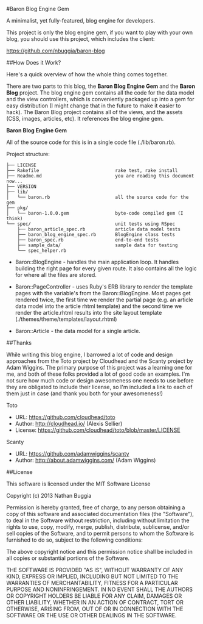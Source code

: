 #Baron Blog Engine Gem

A minimalist, yet fully-featured, blog engine for developers.

This project is only the blog engine gem, if you want to play with your own 
blog, you should use this project, which includes the client:

https://github.com/nbuggia/baron-blog

##How Does it Work?

Here's a quick overview of how the whole thing comes together. 

There are two parts to this blog, the **Baron Blog Engine Gem** and the 
**Baron Blog** project. The blog engine gem contains all the code for the data 
model and the view controllers, which is conveniently packaged up into a gem 
for easy distribution (I might change that in the future to make it easier to 
hack). The Baron Blog project contains all of the views, and the assets (CSS, 
images, articles, etc). It references the blog engine gem.

**Baron Blog Engine Gem**

All of the source code for this is in a single code file (./lib/baron.rb).

Project structure:

	├── LICENSE								
	├── Rakefile							rake test, rake install
	├── Readme.md							you are reading this document now...
	├── VERSION
	├── lib/
	│   └── baron.rb						all the source code for the gem
	├── pkg/
	│   └── baron-1.0.0.gem					byte-code compiled gem (I think)
	└── spec/								unit tests using RSpec
	    ├── baron_article_spec.rb			article data model tests
	    ├── baron_blog_engine_spec.rb		BlogEngine class tests
	    ├── baron_spec.rb					end-to-end tests
	    ├── sample_data/					sample data for testing
	    └── spec_helper.rb

* Baron::BlogEngine - handles the main application loop. It handles building the
right page for every given route. It also contains all the logic for where all
the files are stored.

* Baron::PageController - uses Ruby's ERB library to render the template pages 
with the variable's from the Baron::BlogEngine. Most pages get rendered twice,
the first time we render the partial page (e.g. an article data model into the 
article rhtml template) and the second time we render the article.rhtml results
into the site layout template (./themes/theme/templates/layout.rhtml)

* Baron::Article - the data model for a single article.

##Thanks

While writing this blog engine, I barrowed a lot of code and design approaches
from the Toto project by Cloudhead and the Scanty project by Adam Wiggins. The
primary purpose of this project was a learning one for me, and both of these
folks provided a lot of good code an examples. I'm not sure how much code or 
design awesomeness one needs to use before they are obligated to include their 
license, so I'm included a link to each of them just in case (and thank you 
both for your awesomeness!)

Toto
 - URL: https://github.com/cloudhead/toto
 - Author: http://cloudhead.io/ (Alexis Sellier)
 - License: https://github.com/cloudhead/toto/blob/master/LICENSE

Scanty
 - URL: https://github.com/adamwiggins/scanty
 - Author: http://about.adamwiggins.com/ (Adam Wiggins)

##License

This software is licensed under the MIT Software License

Copyright (c) 2013 Nathan Buggia

Permission is hereby granted, free of charge, to any person obtaining a copy of 
this software and associated documentation files (the "Software"), to deal in 
the Software without restriction, including without limitation the rights to 
use, copy, modify, merge, publish, distribute, sublicense, and/or sell copies 
of the Software, and to permit persons to whom the Software is furnished to do 
so, subject to the following conditions:

The above copyright notice and this permission notice shall be included in all 
copies or substantial portions of the Software.

THE SOFTWARE IS PROVIDED "AS IS", WITHOUT WARRANTY OF ANY KIND, EXPRESS OR 
IMPLIED, INCLUDING BUT NOT LIMITED TO THE WARRANTIES OF MERCHANTABILITY, 
FITNESS FOR A PARTICULAR PURPOSE AND NONINFRINGEMENT. IN NO EVENT SHALL THE 
AUTHORS OR COPYRIGHT HOLDERS BE LIABLE FOR ANY CLAIM, DAMAGES OR OTHER 
LIABILITY, WHETHER IN AN ACTION OF CONTRACT, TORT OR OTHERWISE, ARISING FROM, 
OUT OF OR IN CONNECTION WITH THE SOFTWARE OR THE USE OR OTHER DEALINGS IN THE 
SOFTWARE.